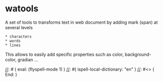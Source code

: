 # watools

A set of tools to transforms text in web document by adding mark
(span)  at several levels

	* characters 
	* words
	* lines

This allows to easily  add specific properties such  as color,
background-color, gradian ...

[//]: # ( Local Variables: )
[//]: # ( mode: Markdown )
[//]: # ( eval: (flyspell-mode 1) )
[//]: #( ispell-local-dictionary: "en" )
[//]: #<> ( End: )
